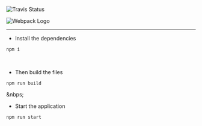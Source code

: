 ![Travis Status](https://travis-ci.org/aguin467/webPack.svg?branch=master)

![Webpack Logo](https://github.com/aguin467/webPack/blob/master/webpack.png) 


------------------------------------------------------------------------------------------------------------------------------------------

- Install the dependencies 
```
npm i
```
<p>&nbsp;</p>

- Then build the files
```
npm run build
```

<p>&nbps;</p>

- Start the application
```
npm run start
```


